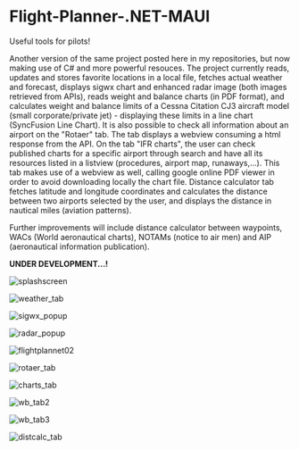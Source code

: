 # Flight-Planner-.NET-MAUI
Useful tools for pilots!

Another version of the same project posted here in my repositories, but now making use of C# and more powerful resouces.
The project currently reads, updates and stores favorite locations in a local file, fetches actual weather and forecast, displays sigwx chart
and enhanced radar image (both images retrieved from APIs), reads weight and balance charts (in PDF format), and calculates weight and balance
limits of a Cessna Citation CJ3 aircraft model (small corporate/private jet) - displaying these limits in a line chart (SyncFusion Line Chart). 
It is also possible to check all information about an airport on the "Rotaer" tab. The tab displays a webview consuming a html response from the API.
On the tab "IFR charts", the user can check published charts for a specific airport through search and have all
its resources listed in a listview (procedures, airport map, runaways,...). This tab makes use of a webview as well, calling google
online PDF viewer in order to avoid downloading locally the chart file.
Distance calculator tab fetches latitude and longitude coordinates and calculates the distance between two airports selected by the user,
and displays the distance in nautical miles (aviation patterns).

Further improvements will include distance calculator between waypoints, WACs (World aeronautical charts), 
NOTAMs (notice to air men) and AIP (aeronautical information publication).

**UNDER DEVELOPMENT...!**

![splashscreen](https://github.com/fabioweck/Flight-Planner-.NET-MAUI/assets/115494238/5882adae-232d-4833-b5b1-78c79e18e360)

![weather_tab](https://github.com/fabioweck/Flight-Planner-.NET-MAUI/assets/115494238/7627d6dd-9e6d-4e7d-9938-0137c170d4c2)

![sigwx_popup](https://github.com/fabioweck/Flight-Planner-.NET-MAUI/assets/115494238/86cebd73-c1db-4729-acf0-8ae3359ab2f9)

![radar_popup](https://github.com/fabioweck/Flight-Planner-.NET-MAUI/assets/115494238/b810ad06-ecdd-4f5b-954b-f6e7b644802a)

![flightplannet02](https://github.com/fabioweck/Flight-Planner-.NET-MAUI/assets/115494238/bdeffcbe-9f3a-41f4-9b67-2eabdf74298d)

![rotaer_tab](https://github.com/fabioweck/Flight-Planner-.NET-MAUI/assets/115494238/d7f8fe51-7ed4-4303-8f01-94a4786615c0)

![charts_tab](https://github.com/fabioweck/Flight-Planner-.NET-MAUI/assets/115494238/d61ed64e-bddd-499e-9d92-337f69127a29)

![wb_tab2](https://github.com/fabioweck/Flight-Planner-.NET-MAUI/assets/115494238/93123ee3-f485-4c79-a14e-c79941b61af4)

![wb_tab3](https://github.com/fabioweck/Flight-Planner-.NET-MAUI/assets/115494238/df5e294f-3fab-4bc2-9da0-a487e6b7d0db)

![distcalc_tab](https://github.com/fabioweck/Flight-Planner-.NET-MAUI/assets/115494238/24c39e5f-ac5e-498d-8693-38082f3d589f)

